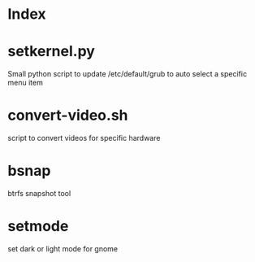 # Index

setkernel.py
============

Small python script to update /etc/default/grub to auto select a specific menu item

convert-video.sh
================

script to convert videos for specific hardware

bsnap
=====

btrfs snapshot tool

setmode
=======

set dark or light mode for gnome

